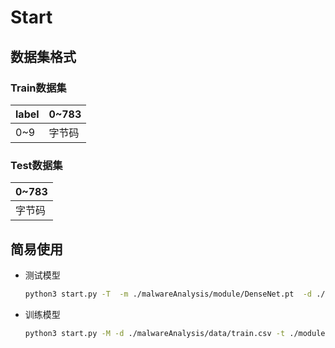 # Start

## 数据集格式

### Train数据集

| label | 0~783  |
| ----- | ------ |
| 0~9   | 字节码 |

### Test数据集

| 0~783  |
| ------ |
| 字节码 |

## 简易使用

+ 测试模型

  ```bash
  python3 start.py -T  -m ./malwareAnalysis/module/DenseNet.pt  -d ./malwareAnalysis/data/test.csv -t ./ans.log
  ```

+ 训练模型

  ```bash
  python3 start.py -M -d ./malwareAnalysis/data/train.csv -t ./module/DenseNet.pt
  ```


 
